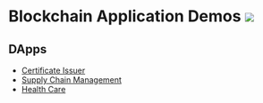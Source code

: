 # Blockchain Application Demos ![](https://img.shields.io/badge/-Live-brightgreen)

## DApps

- [Certificate Issuer](Cert.html)
- [Supply Chain Management](SCM.html)
- [Health Care](Health.html)

